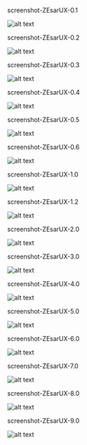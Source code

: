 
screenshot-ZEsarUX-0.1

![alt text](https://github.com/chernandezba/zesarux/raw/master/screenshots/screenshot-ZEsarUX-0.1.png "screenshot-ZEsarUX-0.1")


screenshot-ZEsarUX-0.2

![alt text](https://github.com/chernandezba/zesarux/raw/master/screenshots/screenshot-ZEsarUX-0.2.png "screenshot-ZEsarUX-0.2")


screenshot-ZEsarUX-0.3

![alt text](https://github.com/chernandezba/zesarux/raw/master/screenshots/screenshot-ZEsarUX-0.3.png "screenshot-ZEsarUX-0.3")


screenshot-ZEsarUX-0.4

![alt text](https://github.com/chernandezba/zesarux/raw/master/screenshots/screenshot-ZEsarUX-0.4.png "screenshot-ZEsarUX-0.4")


screenshot-ZEsarUX-0.5

![alt text](https://github.com/chernandezba/zesarux/raw/master/screenshots/screenshot-ZEsarUX-0.5.png "screenshot-ZEsarUX-0.5")


screenshot-ZEsarUX-0.6

![alt text](https://github.com/chernandezba/zesarux/raw/master/screenshots/screenshot-ZEsarUX-0.6.png "screenshot-ZEsarUX-0.6")


screenshot-ZEsarUX-1.0

![alt text](https://github.com/chernandezba/zesarux/raw/master/screenshots/screenshot-ZEsarUX-1.0.png "screenshot-ZEsarUX-1.0")


screenshot-ZEsarUX-1.2

![alt text](https://github.com/chernandezba/zesarux/raw/master/screenshots/screenshot-ZEsarUX-1.2.png "screenshot-ZEsarUX-1.2")


screenshot-ZEsarUX-2.0

![alt text](https://github.com/chernandezba/zesarux/raw/master/screenshots/screenshot-ZEsarUX-2.0.png "screenshot-ZEsarUX-2.0")


screenshot-ZEsarUX-3.0

![alt text](https://github.com/chernandezba/zesarux/raw/master/screenshots/screenshot-ZEsarUX-3.0.png "screenshot-ZEsarUX-3.0")


screenshot-ZEsarUX-4.0

![alt text](https://github.com/chernandezba/zesarux/raw/master/screenshots/screenshot-ZEsarUX-4.0.png "screenshot-ZEsarUX-4.0")


screenshot-ZEsarUX-5.0

![alt text](https://github.com/chernandezba/zesarux/raw/master/screenshots/screenshot-ZEsarUX-5.0.png "screenshot-ZEsarUX-5.0")


screenshot-ZEsarUX-6.0

![alt text](https://github.com/chernandezba/zesarux/raw/master/screenshots/screenshot-ZEsarUX-6.0.png "screenshot-ZEsarUX-6.0")


screenshot-ZEsarUX-7.0

![alt text](https://github.com/chernandezba/zesarux/raw/master/screenshots/screenshot-ZEsarUX-7.0.png "screenshot-ZEsarUX-7.0")


screenshot-ZEsarUX-8.0

![alt text](https://github.com/chernandezba/zesarux/raw/master/screenshots/screenshot-ZEsarUX-8.0.png "screenshot-ZEsarUX-8.0")


screenshot-ZEsarUX-9.0

![alt text](https://github.com/chernandezba/zesarux/raw/master/screenshots/screenshot-ZEsarUX-9.0.png "screenshot-ZEsarUX-9.0")

